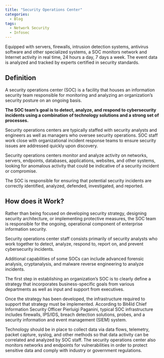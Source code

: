 ```yaml
---
title: "Security Operations Center"
categories:
  - Blog
tags:
  - Network Security
  - Infosec
---
```

 

Equipped with servers, firewalls, intrusion detection systems, antivirus software and other specialized systems, a SOC monitors network and Internet activity in real time, 24 hours a day, 7 days a week. The event data is analyzed and tracked by experts certified in security standards.

<h2>Definition</h2>

A security operations center (SOC) is a facility that houses an information security team responsible for monitoring and analyzing an organization’s security posture on an ongoing basis. 

<b>The SOC team’s goal is to detect, analyze, and respond to cybersecurity incidents using a combination of technology solutions and a strong set of processes.</b> 


Security operations centers are typically staffed with security analysts and engineers as well as managers who oversee security operations. SOC staff work close with organizational incident response teams to ensure security issues are addressed quickly upon discovery.

Security operations centers monitor and analyze activity on networks, servers, endpoints, databases, applications, websites, and other systems, looking for anomalous activity that could be indicative of a security incident or compromise.

The SOC is responsible for ensuring that potential security incidents are correctly identified, analyzed, defended, investigated, and reported.

<h2>How does it Work?</h2>

Rather than being focused on developing security strategy, designing security architecture, or implementing protective measures, the SOC team is responsible for the ongoing, operational component of enterprise information security. 

Security operations center staff consists primarily of security analysts who work together to detect, analyze, respond to, report on, and prevent cybersecurity incidents. 

Additional capabilities of some SOCs can include advanced forensic analysis, cryptanalysis, and malware reverse engineering to analyze incidents.

The first step in establishing an organization’s SOC is to clearly define a strategy that incorporates business-specific goals from various departments as well as input and support from executives. 


Once the strategy has been developed, the infrastructure required to support that strategy must be implemented. According to Bit4Id Chief Information Security Officer Pierluigi Paganini, typical SOC infrastructure includes firewalls, IPS/IDS, breach detection solutions, probes, and a security information and event management (SIEM) system. 


Technology should be in place to collect data via data flows, telemetry, packet capture, syslog, and other methods so that data activity can be correlated and analyzed by SOC staff. The security operations center also monitors networks and endpoints for vulnerabilities in order to protect sensitive data and comply with industry or government regulations.
